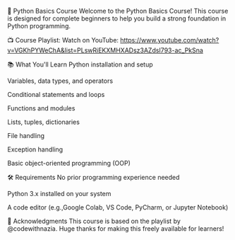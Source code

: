🐍 Python Basics Course
Welcome to the Python Basics Course!
This course is designed for complete beginners to help you build a strong foundation in Python programming.

📺 Course Playlist:
Watch on YouTube: https://www.youtube.com/watch?v=VGKhPYWeChA&list=PLswRiEKXMHXADsz3AZdsI793-ac_PkSna

📚 What You'll Learn
Python installation and setup

Variables, data types, and operators

Conditional statements and loops

Functions and modules

Lists, tuples, dictionaries

File handling

Exception handling

Basic object-oriented programming (OOP)

🛠 Requirements
No prior programming experience needed

Python 3.x installed on your system

A code editor (e.g.,Google Colab, VS Code, PyCharm, or Jupyter Notebook)

🙌 Acknowledgments
This course is based on the playlist by @codewithnazia.
Huge thanks for making this freely available for learners!

